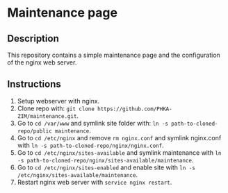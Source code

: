 # Maintenance page

## Description

This repository contains a simple maintenance page and the configuration of the nginx web server.

## Instructions

1. Setup webserver with nginx.
2. Clone repo with: ```git clone https://github.com/PHKA-ZIM/maintenance.git```.
3. Go to ```cd /var/www``` and symlink site folder with: ```ln -s path-to-cloned-repo/public maintenance```.
4. Go to ```cd /etc/nginx``` and remove ```rm nginx.conf``` and symlink nginx.conf with ```ln -s path-to-cloned-repo/nginx/nginx.conf```.
5. Go to ```cd /etc/nginx/sites-available``` and symlink maintenance with ```ln -s path-to-cloned-repo/nginx/sites-available/maintenance```.
6. Go to ```cd /etc/nginx/sites-enabled``` and enable site with ```ln -s /etc/nginx/sites-available/maintenance```.
7. Restart nginx web server with ```service nginx restart```.

